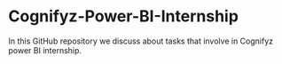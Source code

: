 # Cognifyz-Power-BI-Internship
In this GitHub repository we discuss about tasks that involve in Cognifyz power BI internship.
